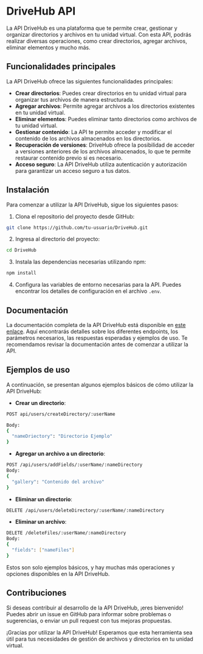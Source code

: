 # DriveHub API

La API DriveHub es una plataforma que te permite crear, gestionar y organizar directorios y archivos en tu unidad virtual. Con esta API, podrás realizar diversas operaciones, como crear directorios, agregar archivos, eliminar elementos y mucho más.

## Funcionalidades principales

La API DriveHub ofrece las siguientes funcionalidades principales:

- **Crear directorios**: Puedes crear directorios en tu unidad virtual para organizar tus archivos de manera estructurada.
- **Agregar archivos**: Permite agregar archivos a los directorios existentes en tu unidad virtual.
- **Eliminar elementos**: Puedes eliminar tanto directorios como archivos de tu unidad virtual.
- **Gestionar contenido**: La API te permite acceder y modificar el contenido de los archivos almacenados en los directorios.
- **Recuperación de versiones**: DriveHub ofrece la posibilidad de acceder a versiones anteriores de los archivos almacenados, lo que te permite restaurar contenido previo si es necesario.
- **Acceso seguro**: La API DriveHub utiliza autenticación y autorización para garantizar un acceso seguro a tus datos.

## Instalación

Para comenzar a utilizar la API DriveHub, sigue los siguientes pasos:

1. Clona el repositorio del proyecto desde GitHub:

```bash
git clone https://github.com/tu-usuario/DriveHub.git
```

2. Ingresa al directorio del proyecto:

```bash
cd DriveHub
```

3. Instala las dependencias necesarias utilizando npm:

```bash
npm install
```

4. Configura las variables de entorno necesarias para la API. Puedes encontrar los detalles de configuración en el archivo `.env`.

## Documentación

La documentación completa de la API DriveHub está disponible en [este enlace]([https://drivehub-api-docs.com](https://api-drivehub-production.up.railway.app/api-docs/)](https://api-drivehub-production.up.railway.app/api-docs/)). Aquí encontrarás detalles sobre los diferentes endpoints, los parámetros necesarios, las respuestas esperadas y ejemplos de uso. Te recomendamos revisar la documentación antes de comenzar a utilizar la API.

## Ejemplos de uso

A continuación, se presentan algunos ejemplos básicos de cómo utilizar la API DriveHub:

- **Crear un directorio**:

```bash
POST api/users/createDirectory/:userName

Body:
{
  "nameDriectory": "Directorio Ejemplo"
}
```

- **Agregar un archivo a un directorio**:

```bash
POST /api/users/addFields/:userName/:nameDirectory
Body:
{
  "gallery": "Contenido del archivo"
}
```

- **Eliminar un directorio**:

```bash
DELETE /api/users/deleteDirectory/:userName/:nameDirectory
```

- **Eliminar un archivo**:

```bash
DELETE /deleteFiles/:userName/:nameDirectory
Body:
{
  "fields": ["nameFiles"]
}
```

Estos son solo ejemplos básicos, y hay muchas más operaciones y opciones disponibles en la API DriveHub.

## Contribuciones

Si deseas contribuir al desarrollo de la API DriveHub, ¡eres bienvenido! Puedes abrir un issue en GitHub para informar sobre problemas o sugerencias, o enviar un pull request con tus mejoras propuestas.

¡Gracias por utilizar la API DriveHub! Esperamos que esta herramienta sea útil para tus necesidades de gestión de archivos y directorios en tu unidad virtual.
